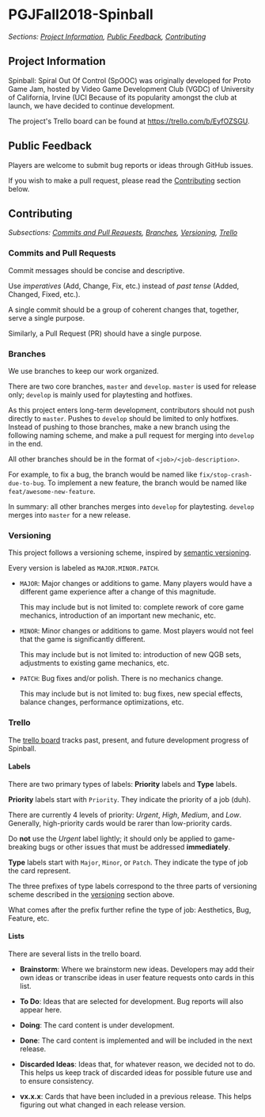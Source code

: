 # PGJFall2018-Spinball

*Sections:
[Project Information](#project-information),
[Public Feedback](#public-feedback),
[Contributing](#contributing)*

## Project Information

Spinball: Spiral Out Of Control (SpOOC) was originally developed for Proto Game Jam, hosted by Video Game Development Club (VGDC) of University of California, Irvine (UCI
Because of its popularity amongst the club at launch, we have decided to continue development.

The project's Trello board can be found at https://trello.com/b/EyfOZSGU.

## Public Feedback

Players are welcome to submit bug reports or ideas through GitHub issues.

If you wish to make a pull request, please read the [Contributing](#contributing) section below.

## Contributing

*Subsections:
[Commits and Pull Requests](#commits-and-pull-requests),
[Branches](#branches),
[Versioning](#versioning),
[Trello](#trello)*

### Commits and Pull Requests

Commit messages should be concise and descriptive.

Use *imperatives* (Add, Change, Fix, etc.) instead of *past tense* (Added, Changed, Fixed, etc.).

A single commit should be a group of coherent changes that, together, serve a single purpose.

Similarly, a Pull Request (PR) should have a single purpose.

### Branches

We use branches to keep our work organized.

There are two core branches, `master` and `develop`. `master` is used for release only; `develop` is mainly used for playtesting and hotfixes.

As this project enters long-term development, contributors should not push directly to `master`. Pushes to `develop` should be limited to only hotfixes.
Instead of pushing to those branches, make a new branch using the following naming scheme, and make a pull request for merging into `develop` in the end.

All other branches should be in the format of `<job>/<job-description>`.

For example, to fix a bug, the branch would be named like `fix/stop-crash-due-to-bug`.
To implement a new feature, the branch would be named like `feat/awesome-new-feature`.

In summary: all other branches merges into `develop` for playtesting. `develop` merges into `master` for a new release.

### Versioning

This project follows a versioning scheme, inspired by [semantic versioning](https://semver.org/).

Every version is labeled as `MAJOR.MINOR.PATCH`.
- `MAJOR`: Major changes or additions to game. Many players would have a different game experience after a change of this magnitude.
  
  This may include but is not limited to: complete rework of core game mechanics, introduction of an important new mechanic, etc.
  
- `MINOR`: Minor changes or additions to game. Most players would not feel that the game is significantly different.
  
  This may include but is not limited to: introduction of new QGB sets, adjustments to existing game mechanics, etc.
  
- `PATCH`: Bug fixes and/or polish. There is no mechanics change.

  This may include but is not limited to: bug fixes, new special effects, balance changes, performance optimizations, etc.

### Trello

The [trello board](https://trello.com/b/EyfOZSGU) tracks past, present, and future development progress of Spinball.

#### Labels

There are two primary types of labels: **Priority** labels and **Type** labels.

**Priority** labels start with `Priority`. They indicate the priority of a job (duh). 

There are currently 4 levels of priority: *Urgent*, *High*, *Medium*, and *Low*. Generally, high-priority cards would be rarer than low-priority cards.

Do **not** use the *Urgent* label lightly; it should only be applied to game-breaking bugs or other issues that must be addressed **immediately**.

**Type** labels start with `Major`, `Minor`, or `Patch`. They indicate the type of job the card represent.

The three prefixes of type labels correspond to the three parts of versioning scheme described in the [versioning](#versioning) section above. 

What comes after the prefix further refine the type of job: Aesthetics, Bug, Feature, etc.

#### Lists

There are several lists in the trello board.

- **Brainstorm**: Where we brainstorm new ideas. Developers may add their own ideas or transcribe ideas in user feature requests onto cards in this list.

- **To Do**: Ideas that are selected for development. Bug reports will also appear here.

- **Doing**: The card content is under development.

- **Done**: The card content is implemented and will be included in the next release.

- **Discarded Ideas**: Ideas that, for whatever reason, we decided not to do. This helps us keep track of discarded ideas for possible future use and to ensure consistency.

- **vx.x.x**: Cards that have been included in a previous release. This helps figuring out what changed in each release version.
